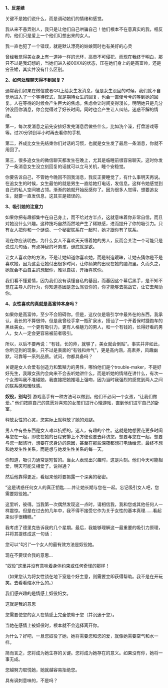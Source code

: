 **1、反差婊**

关键不是她们说什么，而是调动她们的情绪和感觉。

我从来不愚弄别人，我只是让他们自己哄骗自己！他们根本不在意真实的我，相反的，他们只是爱上一个他们幻想出来的女人。

我一直也犯了一个错误，就是默认漂亮的姑娘同时也有美好的心灵

曾经我觉得美女身上有一道神一样的光环，高贵不可侵犯，而现在我终于明白，那只不过是我幻想的，当她们进入被00XX的状态，压在她们身上的是高富帅，还是穷丑矮，其实并没有什么区别。



**2、如何处理聊天得不到回复？**

通常我们如果在微信或者QQ上给女生发消息，但是女生没回的时候，我们就不自觉地进入了一个等待模式，就是期待女生的回复，也会一直傻兮兮的等到她的回复。人在等待的时候会产生巨大的焦虑。焦虑会让时间变得漫长，明明她只是几分钟没回你消息，你会觉得过了好长时间。同时也会产生让人纠结，迷惑不解的情绪。

第一，每次发消息之前先安排好发完消息后做些什么，比如洗个澡，打盘游戏等等。过20分钟到半小时再去看你的手机

第二，养成比女生先结束你们对话的习惯，也就是女生发了最后一条消息，你就不用回了。

第三，很多追女生的微信聊天都发生在晚上，尤其是临睡前很容易聊天。这时你发了一条消息女生没立刻回复的话就可以立马关机，睡个安稳觉。

你要告诉自己，不管她今晚回不回我消息，我反正要睡觉了，有什么事明天再说。在追女生的时候，女生最怕的就是男生一直给她打电话，发信息。这样令她感觉到自己的私人空间被占领。渐渐的她就开始反感你了。因为很多人觉得，想要追女生，就要一直发信息，这其实是错误的。



**3、吸引她的注意力**

如果你把有趣都集中在自己身上，而不给对方半点，这就意味着你非常自信，而且对她没什么兴趣。这种技巧自然而然地产生了稀缺感，进而提升了你的吸引力。只有女人把你和一个谜语、一个秘密联系在一起时，她才跟你有了联系。

现在你应该明白，为什么女人不喜欢天天缠着她的男人，反而会关注一个可能只是说过几句话，有点神秘的坏男孩，谜底就是欲。

让女人喜欢你的方法，不是让她知道你喜欢她，而是制造暧昧，让她去猜你是不是喜欢她，因为这会让她付出很多时间，让你频繁的出现在她的脑海里。久而久之，她就会不由自主的想起你，难以自拔，开始喜欢你。

我们看不懂爱情，因为我们没有读懂自私的基因，而基因这个幕后黑手，是不知不觉在主导人的行为，你知道基因是怎么驾驭你的，你才能够去挑战它，让它去帮助你。



**4、女性喜欢的真就是高富帅本身吗？**

如果你是高富帅，至少不会阻碍你。但是，这仅仅是吸引学中最外在的东西，我承认，我长的不算很帅，但是我曾经手拿一瓶矿泉水，搭讪了一个开着保时捷跑车的黑丝美女。一个更有吸引力，更有人格魅力的男人，和一个有钱的，长得好看的男人，女人一定会更容易被前者吸引。

所以，以后不要再说：“有钱，长的帅，就够了，美女就会倒贴”。事实并非如此，你所见到的现象，只不过是表面的“有钱和帅气”，更是高内涵，高素养，风趣幽默，可靠等一系列品质。试问，你都具备吗？

关键是女人会爱有创造力和繁殖力的男性，哪怕他们是个trouble-maker，不是好好先生，我跟女孩约会向来不会去听她讲什么，而是听她的情绪在讲什么，有次一个女孩叫我不准碰她，我直接把她推墙上强吻，因为当时我强烈的感觉到两人之间的联系感和暧昧感。

**奴役，别勾引**
游戏高手有一种方法可以做到。他们不必问一个女孩，“让我们做爱。” 他们按照自己的意愿对喜欢的女孩们进行心理游戏，直到他们进军自己的卧室。

释放女性的心灵，您实际上就释放了她的双腿。

男人中有些东西是女人难以抗拒的。迷人，有趣的个性。这就是她想要花更多时间与您在一起，即使在她的日程安排上不方便也要去拜访您，想要与您在一起，想要与您一起旅行，想要在您身边的原因，甚至在那些深夜都想打电话给您，最终不想和她发生性关系，而是想与她发生性关系的每一天。

你知道，吸引力通常是短暂的。当女人表现出兴趣时，这是片刻。他们今天可能相爱，明天可能又相爱了。说得通？

然后他靠得更近，看起来他将要揭露一个深奥的秘密。

“这是诱惑任何女人的真正钥匙……并让她长期与您在一起。忘记吸引女人吧，您需要奴役她。”

这里听，彼得。当我第一次偶然发现这一点时，请相信我，我和您或其他任何人一样震惊。但是在过去的几年中，我不得不接受它作为关于女性的基本真理……看起来似乎很糟糕。”

我考虑了德里克告诉我的几个星期。最后，我能够理解这一最重要的吸引力原理，并将其提炼成这一句话：

您可以“勾引”一个女人的最有效方法是奴役她。

现在不要误会我的意思…

“奴役”这里并没有意味着身体约束或任何奇怪的那样！

（如果您认为将女性锁在地下室是个好主意，则需要立即获得帮助。我不是在开玩笑。去看看缩水什么的。）

我们感兴趣的是情感上奴役妇女。

这就是我的意思

您需要使您的女人在情感上完全依赖于您（并沉迷于您）。

当她在感情上被奴役时，根本就不会选择离开你。

为什么？好吧，一旦您奴役了她，她将需要您和您的爱，就像她需要空气和水一样。

简而言之，您将成为她生存的关键。您将成为她存在的意义。如果没有你，她将一事无成。

您越努力取悦她，她就越容易拒绝您。

具有讽刺意味的，不是吗？
